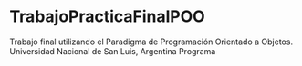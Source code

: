 # TrabajoPracticaFinalPOO
Trabajo final utilizando el Paradigma de Programación Orientado a Objetos.  Universidad Nacional de San Luis, Argentina Programa
